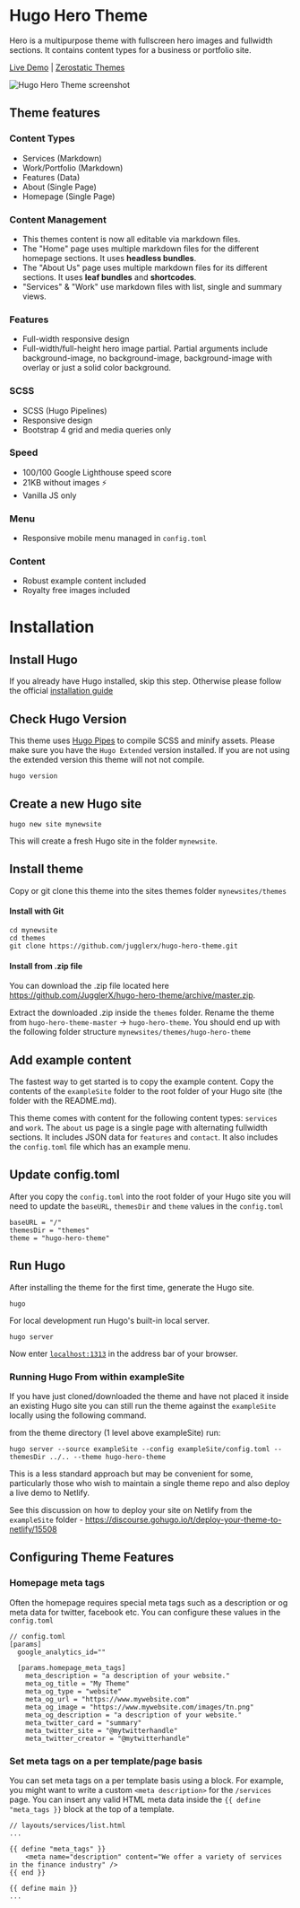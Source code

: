 # Hugo Hero Theme

Hero is a multipurpose theme with fullscreen hero images and fullwidth sections. It contains content types for a business or portfolio site.

[Live Demo](https://hugo-hero.netlify.com/) |
[Zerostatic Themes](https://www.zerostatic.io/theme/hugo-hero/)

![Hugo Hero Theme screenshot](https://github.com/JugglerX/hugo-hero-theme/blob/master/images/screenshot-full.jpg)

## Theme features

### Content Types

- Services (Markdown)
- Work/Portfolio (Markdown)
- Features (Data)
- About (Single Page)
- Homepage (Single Page)

### Content Management
- This themes content is now all editable via markdown files.
- The "Home" page uses multiple markdown files for the different homepage sections. It uses **headless bundles**.
- The "About Us" page uses multiple markdown files for its different sections. It uses **leaf bundles** and **shortcodes**.
- "Services" & "Work" use markdown files with list, single and summary views.

### Features

- Full-width responsive design
- Full-width/full-height hero image partial. Partial arguments include background-image, no background-image, background-image with overlay or just a solid color background.

### SCSS

- SCSS (Hugo Pipelines)
- Responsive design
- Bootstrap 4 grid and media queries only

### Speed

- 100/100 Google Lighthouse speed score
- 21KB without images ⚡
- Vanilla JS only

### Menu

- Responsive mobile menu managed in `config.toml`

### Content

- Robust example content included
- Royalty free images included

# Installation

## Install Hugo
If you already have Hugo installed, skip this step. Otherwise please follow the official [installation guide](https://gohugo.io/getting-started/installing/)

## Check Hugo Version

This theme uses [Hugo Pipes](https://gohugo.io/hugo-pipes/scss-sass/) to compile SCSS and minify assets. Please make sure you have the `Hugo Extended` version installed. If you are not using the extended version this theme will not not compile.

```
hugo version
```

## Create a new Hugo site

```
hugo new site mynewsite
```

This will create a fresh Hugo site in the folder `mynewsite`. 

## Install theme

Copy or git clone this theme into the sites themes folder `mynewsites/themes`

#### Install with Git

```
cd mynewsite
cd themes
git clone https://github.com/jugglerx/hugo-hero-theme.git
```

#### Install from .zip file

You can download the .zip file located here https://github.com/JugglerX/hugo-hero-theme/archive/master.zip.

Extract the downloaded  .zip inside the `themes` folder. Rename the theme from `hugo-hero-theme-master` -> `hugo-hero-theme`. You should end up with the following folder structure `mynewsites/themes/hugo-hero-theme`

## Add example content

The fastest way to get started is to copy the example content. Copy the contents of the `exampleSite` folder to the root folder of your Hugo site (the folder with the README.md). 

This theme comes with content for the following content types: `services` and `work`. The `about` us page is a single page with alternating fullwidth sections. It includes JSON data for `features` and `contact`. It also includes the `config.toml` file which has an example menu.

## Update config.toml

After you copy the `config.toml` into the root folder of your Hugo site you will need to update the `baseURL`, `themesDir` and `theme` values in the `config.toml`

```
baseURL = "/"
themesDir = "themes"
theme = "hugo-hero-theme"
```

## Run Hugo

After installing the theme for the first time, generate the Hugo site.

```
hugo
```

For local development run Hugo's built-in local server.

```
hugo server
```

Now enter [`localhost:1313`](http://localhost:1313) in the address bar of your browser.

### Running Hugo From within exampleSite

If you have just cloned/downloaded the theme and have not placed it inside an existing Hugo site you can still run the theme against the `exampleSite` locally using the following command.

from the theme directory (1 level above exampleSite) run:

```
hugo server --source exampleSite --config exampleSite/config.toml --themesDir ../.. --theme hugo-hero-theme
```

This is a less standard approach but may be convenient for some, particularly those who wish to maintain a single theme repo and also deploy a live demo to Netlify.

See this discussion on how to deploy your site on Netlify from the `exampleSite` folder - https://discourse.gohugo.io/t/deploy-your-theme-to-netlify/15508

## Configuring Theme Features

### Homepage meta tags

Often the homepage requires special meta tags such as a description or og meta data for twitter, facebook etc. You can configure these values in the `config.toml`

```
// config.toml
[params]
  google_analytics_id=""

  [params.homepage_meta_tags]
    meta_description = "a description of your website."
    meta_og_title = "My Theme"
    meta_og_type = "website"
    meta_og_url = "https://www.mywebsite.com"
    meta_og_image = "https://www.mywebsite.com/images/tn.png"
    meta_og_description = "a description of your website."
    meta_twitter_card = "summary"
    meta_twitter_site = "@mytwitterhandle"
    meta_twitter_creator = "@mytwitterhandle"
```

### Set meta tags on a per template/page basis

You can set meta tags on a per template basis using a block. For example, you might want to write a custom `<meta description>` for the `/services` page. You can insert any valid HTML meta data inside the `{{ define "meta_tags }}` block at the top of a template.

```
// layouts/services/list.html
...

{{ define "meta_tags" }}
    <meta name="description" content="We offer a variety of services in the finance industry" />
{{ end }}

{{ define main }}
...
```
